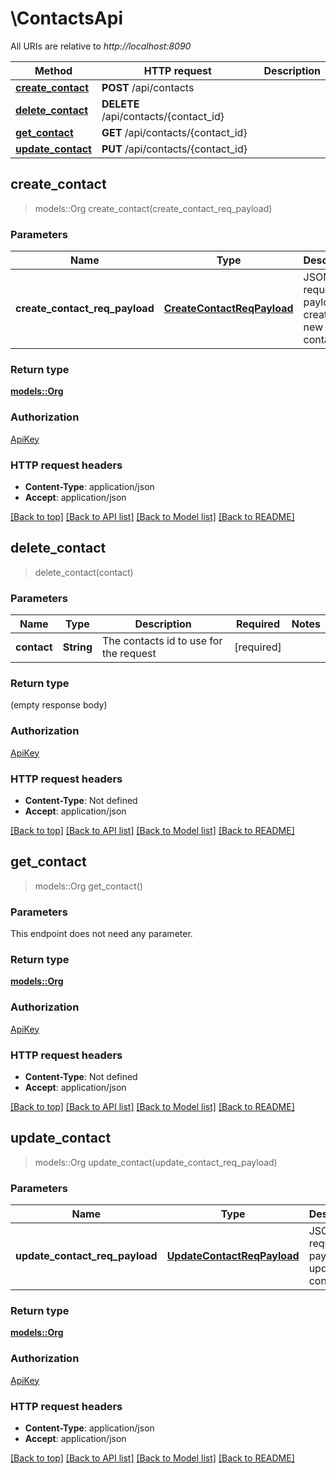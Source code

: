 # \ContactsApi

All URIs are relative to *http://localhost:8090*

Method | HTTP request | Description
------------- | ------------- | -------------
[**create_contact**](ContactsApi.md#create_contact) | **POST** /api/contacts | 
[**delete_contact**](ContactsApi.md#delete_contact) | **DELETE** /api/contacts/{contact_id} | 
[**get_contact**](ContactsApi.md#get_contact) | **GET** /api/contacts/{contact_id} | 
[**update_contact**](ContactsApi.md#update_contact) | **PUT** /api/contacts/{contact_id} | 



## create_contact

> models::Org create_contact(create_contact_req_payload)


### Parameters


Name | Type | Description  | Required | Notes
------------- | ------------- | ------------- | ------------- | -------------
**create_contact_req_payload** | [**CreateContactReqPayload**](CreateContactReqPayload.md) | JSON request payload to create a new contact | [required] |

### Return type

[**models::Org**](Org.md)

### Authorization

[ApiKey](../README.md#ApiKey)

### HTTP request headers

- **Content-Type**: application/json
- **Accept**: application/json

[[Back to top]](#) [[Back to API list]](../README.md#documentation-for-api-endpoints) [[Back to Model list]](../README.md#documentation-for-models) [[Back to README]](../README.md)


## delete_contact

> delete_contact(contact)


### Parameters


Name | Type | Description  | Required | Notes
------------- | ------------- | ------------- | ------------- | -------------
**contact** | **String** | The contacts id to use for the request | [required] |

### Return type

 (empty response body)

### Authorization

[ApiKey](../README.md#ApiKey)

### HTTP request headers

- **Content-Type**: Not defined
- **Accept**: application/json

[[Back to top]](#) [[Back to API list]](../README.md#documentation-for-api-endpoints) [[Back to Model list]](../README.md#documentation-for-models) [[Back to README]](../README.md)


## get_contact

> models::Org get_contact()


### Parameters

This endpoint does not need any parameter.

### Return type

[**models::Org**](Org.md)

### Authorization

[ApiKey](../README.md#ApiKey)

### HTTP request headers

- **Content-Type**: Not defined
- **Accept**: application/json

[[Back to top]](#) [[Back to API list]](../README.md#documentation-for-api-endpoints) [[Back to Model list]](../README.md#documentation-for-models) [[Back to README]](../README.md)


## update_contact

> models::Org update_contact(update_contact_req_payload)


### Parameters


Name | Type | Description  | Required | Notes
------------- | ------------- | ------------- | ------------- | -------------
**update_contact_req_payload** | [**UpdateContactReqPayload**](UpdateContactReqPayload.md) | JSON request payload to update the contact | [required] |

### Return type

[**models::Org**](Org.md)

### Authorization

[ApiKey](../README.md#ApiKey)

### HTTP request headers

- **Content-Type**: application/json
- **Accept**: application/json

[[Back to top]](#) [[Back to API list]](../README.md#documentation-for-api-endpoints) [[Back to Model list]](../README.md#documentation-for-models) [[Back to README]](../README.md)

